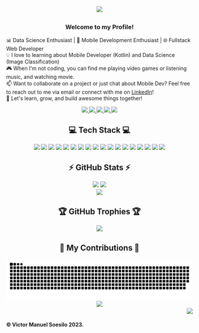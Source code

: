<h1 align="center">
    <img src="https://readme-typing-svg.herokuapp.com/?font=Righteous&size=35&center=true&vCenter=true&width=500&height=70&duration=4000&lines=Hi+There!+👋;+I'm+Victor+Manuel+Soesilo!;+You+made+it,+here!😎" />
</h1>

<h3 align="center">Welcome to my Profile!</h3>

📊 Data Science Enthusiast | 📱 Mobile Development Enthusiast | 🌐 Fullstack Web Developer<br>
💡 I love to learning about Mobile Developer (Kotlin) and Data Science (Image Classification)<br>
🎮 When I'm not coding, you can find me playing video games or listening music, and watching movie.<br>
📫 Want to collaborate on a project or just chat about Mobile Dev? Feel free to reach out to me via email or connect with me on [LinkedIn](https://www.linkedin.com/in/victor-manuel-soesilo-7915721b5/)!<br>
🚀 Let's learn, grow, and build awesome things together!

<div align="center"> 
  <a href="mailto:vmanuels0083@gmail.com">
    <img src="https://img.shields.io/badge/Gmail-333333?logo=gmail&logoColor=white" />
  </a>
  <a href="https://instagram.com/victor_livan" target="_blank">
    <img src="https://img.shields.io/badge/Instagram-%23E4405F.svg?logo=Instagram&logoColor=white" target="_blank" />
  </a>
  <a href="https://www.linkedin.com/in/victor-manuel-soesilo-7915721b5/" target="_blank">
    <img src="https://img.shields.io/badge/LinkedIn-%230077B5.svg?logo=linkedin&logoColor=white" target="_blank" />
  </a>
  <a href="https://facebook.com/livan.soesilo" target="_blank">
    <img src="https://img.shields.io/badge/Facebook-%231877F2.svg?logo=Facebook&logoColor=white" target="_blank" />
  </a>
    <a href="https://discord.gg/317725744820256768" target="_blank">
    <img src="https://img.shields.io/badge/Discord-%237289DA.svg?logo=discord&logoColor=white" target="_blank" />
  </a>
</div>

<h2 align="center">💻 Tech Stack 💻 </h2>
<div align="center">
    <img src="https://img.shields.io/badge/css3-%231572B6.svg?style=flat&logo=css3&logoColor=white">
    <img src="https://img.shields.io/badge/php-%23777BB4.svg?style=flat&logo=php&logoColor=white">
    <img src="https://img.shields.io/badge/kotlin-%230095D5.svg?style=flat&logo=kotlin&logoColor=white">
    <img src="https://img.shields.io/badge/html5-%23E34F26.svg?style=flat&logo=html5&logoColor=white">
    <img src="https://img.shields.io/badge/laravel-%23FF2D20.svg?style=flat&logo=laravel&logoColor=white">
    <img src="https://img.shields.io/badge/javascript-%23323330.svg?style=flat&logo=javascript&logoColor=%23F7DF1E">
    <img src="https://img.shields.io/badge/python-3670A0?style=flat&logo=python&logoColor=ffdd54">
    <img src="https://img.shields.io/badge/mysql-%2300f.svg?style=flat&logo=mysql&logoColor=white">
    <img src="https://img.shields.io/badge/figma-%23F24E1E.svg?style=flat&logo=figma&logoColor=white">
    <img src="https://img.shields.io/badge/angular-%23DD0031.svg?style=flat&logo=angular&logoColor=white">
    <img src="https://img.shields.io/badge/Anaconda-%2344A833.svg?style=flat&logo=anaconda&logoColor=white">
    <img src="https://img.shields.io/badge/bootstrap-%23563D7C.svg?style=flat&logo=bootstrap&logoColor=white">
    <img src="https://img.shields.io/badge/android-%2320232a.svg?style=flat&logo=android&logoColor=%a4c639">
    <img src="https://img.shields.io/badge/sqlite-%2307405e.svg?style=flat&logo=sqlite&logoColor=white">
    <img src="https://img.shields.io/badge/Canva-%2300C4CC.svg?style=flat&logo=Canva&logoColor=white">
    <img src="https://img.shields.io/badge/Adobe%20Premiere%20Pro-9999FF.svg?style=flat&logo=Adobe%20Premiere%20Pro&logoColor=white">
    <img src="https://img.shields.io/badge/TensorFlow-%23FF6F00.svg?style=flat&logo=TensorFlow&logoColor=white">
    <img src="https://img.shields.io/badge/Postman-FF6C37?style=flat&logo=postman&logoColor=white">
</div>

<h2 align="center">⚡ GitHub Stats ⚡</h2>
<div align=center>
  <img width=430 src="https://github-readme-streak-stats.herokuapp.com/?user=victorman01&theme=synthwave&hide_border=false"/>
  <img width=390 src="https://github-readme-stats.vercel.app/api?username=victorman01&theme=synthwave&hide"/>
  <br/>
  <img width=300 align="center" src="https://github-readme-stats.vercel.app/api/top-langs/?username=victorman01&theme=synthwave&hide" />
</div>

<h2 align="center">🏆 GitHub Trophies 🏆</h2>
<div align=center>
  <img src="https://github-profile-trophy.vercel.app/?username=victorman01&theme=radical&no-frame=false&no-bg=false"/>
</div>

<h2 align="center">🙌 My Contributions 🙌</h2>
<div align="center">
  <img src="https://raw.githubusercontent.com/victorman01/victorman01/output/github-contribution-grid-snake.svg" />
</div>

<div align="center">
    <img src="https://readme-typing-svg.herokuapp.com/?font=Righteous&size=25&center=true&vCenter=true&width=500&height=70&duration=4000&lines=Thanks+for+visiting!+✌️;+Let's+connect+and+ready+to+colab!🙂">
</div>

<img align="right" src="https://visitor-badge.laobi.icu/badge?page_id=victorman01">

<br>
<h4>© Victor Manuel Soesilo 2023.</h4>
